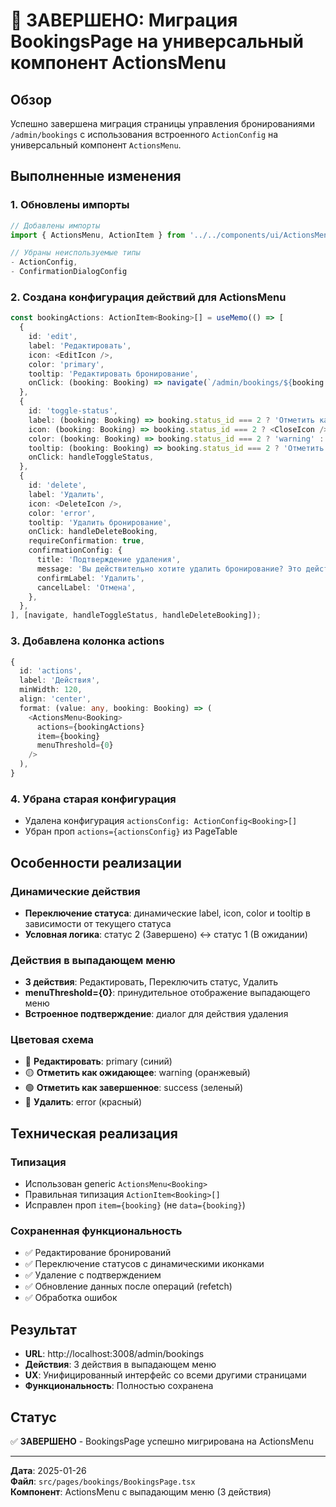# 🎯 ЗАВЕРШЕНО: Миграция BookingsPage на универсальный компонент ActionsMenu

## Обзор
Успешно завершена миграция страницы управления бронированиями `/admin/bookings` с использования встроенного `ActionConfig` на универсальный компонент `ActionsMenu`.

## Выполненные изменения

### 1. Обновлены импорты
```typescript
// Добавлены импорты
import { ActionsMenu, ActionItem } from '../../components/ui/ActionsMenu/ActionsMenu';

// Убраны неиспользуемые типы
- ActionConfig,
- ConfirmationDialogConfig
```

### 2. Создана конфигурация действий для ActionsMenu
```typescript
const bookingActions: ActionItem<Booking>[] = useMemo(() => [
  {
    id: 'edit',
    label: 'Редактировать',
    icon: <EditIcon />,
    color: 'primary',
    tooltip: 'Редактировать бронирование',
    onClick: (booking: Booking) => navigate(`/admin/bookings/${booking.id}/edit`),
  },
  {
    id: 'toggle-status',
    label: (booking: Booking) => booking.status_id === 2 ? 'Отметить как ожидающее' : 'Отметить как завершенное',
    icon: (booking: Booking) => booking.status_id === 2 ? <CloseIcon /> : <CheckIcon />,
    color: (booking: Booking) => booking.status_id === 2 ? 'warning' : 'success',
    tooltip: (booking: Booking) => booking.status_id === 2 ? 'Отметить как ожидающее' : 'Отметить как завершенное',
    onClick: handleToggleStatus,
  },
  {
    id: 'delete',
    label: 'Удалить',
    icon: <DeleteIcon />,
    color: 'error',
    tooltip: 'Удалить бронирование',
    onClick: handleDeleteBooking,
    requireConfirmation: true,
    confirmationConfig: {
      title: 'Подтверждение удаления',
      message: 'Вы действительно хотите удалить бронирование? Это действие нельзя будет отменить.',
      confirmLabel: 'Удалить',
      cancelLabel: 'Отмена',
    },
  },
], [navigate, handleToggleStatus, handleDeleteBooking]);
```

### 3. Добавлена колонка actions
```typescript
{
  id: 'actions',
  label: 'Действия',
  minWidth: 120,
  align: 'center',
  format: (value: any, booking: Booking) => (
    <ActionsMenu<Booking>
      actions={bookingActions}
      item={booking}
      menuThreshold={0}
    />
  ),
}
```

### 4. Убрана старая конфигурация
- Удалена конфигурация `actionsConfig: ActionConfig<Booking>[]`
- Убран проп `actions={actionsConfig}` из PageTable

## Особенности реализации

### Динамические действия
- **Переключение статуса**: динамические label, icon, color и tooltip в зависимости от текущего статуса
- **Условная логика**: статус 2 (Завершено) ↔ статус 1 (В ожидании)

### Действия в выпадающем меню
- **3 действия**: Редактировать, Переключить статус, Удалить
- **menuThreshold={0}**: принудительное отображение выпадающего меню
- **Встроенное подтверждение**: диалог для действия удаления

### Цветовая схема
- 🔵 **Редактировать**: primary (синий)
- 🟡 **Отметить как ожидающее**: warning (оранжевый)
- 🟢 **Отметить как завершенное**: success (зеленый)
- 🔴 **Удалить**: error (красный)

## Техническая реализация

### Типизация
- Использован generic `ActionsMenu<Booking>`
- Правильная типизация `ActionItem<Booking>[]`
- Исправлен проп `item={booking}` (не `data={booking}`)

### Сохраненная функциональность
- ✅ Редактирование бронирований
- ✅ Переключение статусов с динамическими иконками
- ✅ Удаление с подтверждением
- ✅ Обновление данных после операций (refetch)
- ✅ Обработка ошибок

## Результат
- **URL**: http://localhost:3008/admin/bookings
- **Действия**: 3 действия в выпадающем меню
- **UX**: Унифицированный интерфейс со всеми другими страницами
- **Функциональность**: Полностью сохранена

## Статус
✅ **ЗАВЕРШЕНО** - BookingsPage успешно мигрирована на ActionsMenu

---

**Дата**: 2025-01-26  
**Файл**: `src/pages/bookings/BookingsPage.tsx`  
**Компонент**: ActionsMenu с выпадающим меню (3 действия) 